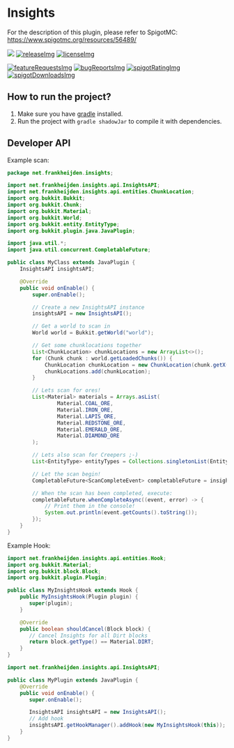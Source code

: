 <!-- Variables (this block will not be visible in the readme -->
[spigot]: https://www.spigotmc.org/resources/56489/
[spigotRatingImg]: https://img.shields.io/badge/dynamic/json.svg?color=brightgreen&label=rating&query=%24.rating.average&suffix=%20%2F%205&url=https%3A%2F%2Fapi.spiget.org%2Fv2%2Fresources%2F56489
[spigotDownloadsImg]: https://img.shields.io/badge/dynamic/json.svg?color=brightgreen&label=downloads%20%28spigotmc.org%29&query=%24.downloads&url=https%3A%2F%2Fapi.spiget.org%2Fv2%2Fresources%2F56489
[issues]: https://github.com/FrankHeijden/Insights/issues
[wiki]: https://github.com/FrankHeijden/Insights/wiki
[release]: https://github.com/FrankHeijden/Insights/releases/latest
[releaseImg]: https://img.shields.io/github/release/FrankHeijden/Insights.svg?label=github%20release
[license]: https://github.com/FrankHeijden/Insights/blob/master/LICENSE
[licenseImg]: https://img.shields.io/github/license/FrankHeijden/Insights.svg
[bugReports]: https://github.com/FrankHeijden/Insights/issues?q=is%3Aissue+is%3Aopen+label%3Abug
[bugReportsImg]: https://img.shields.io/github/issues/FrankHeijden/Insights/bug.svg?label=bug%20reports
[reportBug]: https://github.com/FrankHeijden/Insights/issues/new?labels=bug&template=bug.md
[featureRequests]: https://github.com/FrankHeijden/Insights/issues?q=is%3Aissue+is%3Aopen+label%3Aenhancement
[featureRequestsImg]: https://img.shields.io/github/issues/FrankHeijden/Insights/enhancement.svg?label=feature%20requests&color=informational
[requestFeature]: https://github.com/FrankHeijden/Insights/issues/new?labels=enhancement&template=feature.md
[config]: https://github.com/FrankHeijden/Insights/blob/master/resources/config.yml
[gradleInstall]: https://gradle.org/install/
<!-- End of variables block -->


Insights
===========

For the description of this plugin, please refer to SpigotMC: https://www.spigotmc.org/resources/56489/

[![](https://jitpack.io/v/FrankHeijden/Insights.svg)](https://jitpack.io/#FrankHeijden/Insights) [![releaseImg]][release] [![licenseImg]][license]

[![featureRequestsImg]][featureRequests] [![bugReportsImg]][bugReports]
[![spigotRatingImg]][spigot] [![spigotDownloadsImg]][spigot]

How to run the project?
------
1. Make sure you have [gradle][gradleInstall] installed.
2. Run the project with `gradle shadowJar` to compile it with dependencies.

Developer API
------
Example scan:
```java
package net.frankheijden.insights;

import net.frankheijden.insights.api.InsightsAPI;
import net.frankheijden.insights.api.entities.ChunkLocation;
import org.bukkit.Bukkit;
import org.bukkit.Chunk;
import org.bukkit.Material;
import org.bukkit.World;
import org.bukkit.entity.EntityType;
import org.bukkit.plugin.java.JavaPlugin;

import java.util.*;
import java.util.concurrent.CompletableFuture;

public class MyClass extends JavaPlugin {
    InsightsAPI insightsAPI;

    @Override
    public void onEnable() {
        super.onEnable();

        // Create a new InsightsAPI instance
        insightsAPI = new InsightsAPI();

        // Get a world to scan in
        World world = Bukkit.getWorld("world");

        // Get some chunklocations together
        List<ChunkLocation> chunkLocations = new ArrayList<>();
        for (Chunk chunk : world.getLoadedChunks()) {
            ChunkLocation chunkLocation = new ChunkLocation(chunk.getX(), chunk.getZ());
            chunkLocations.add(chunkLocation);
        }

        // Lets scan for ores!
        List<Material> materials = Arrays.asList(
                Material.COAL_ORE,
                Material.IRON_ORE,
                Material.LAPIS_ORE,
                Material.REDSTONE_ORE,
                Material.EMERALD_ORE,
                Material.DIAMOND_ORE
        );

        // Lets also scan for Creepers ;-)
        List<EntityType> entityTypes = Collections.singletonList(EntityType.CREEPER);

        // Let the scan begin!
        CompletableFuture<ScanCompleteEvent> completableFuture = insightsAPI.scan(world, chunkLocations, materials, entityTypes);

        // When the scan has been completed, execute:
        completableFuture.whenCompleteAsync((event, error) -> {
            // Print them in the console!
            System.out.println(event.getCounts().toString());
        });
    }
}
```

Example Hook:
```java
import net.frankheijden.insights.api.entities.Hook;
import org.bukkit.Material;
import org.bukkit.block.Block;
import org.bukkit.plugin.Plugin;

public class MyInsightsHook extends Hook {
    public MyInsightsHook(Plugin plugin) {
       super(plugin);
    }

    @Override
    public boolean shouldCancel(Block block) {
       // Cancel Insights for all Dirt blocks
       return block.getType() == Material.DIRT;
    }
}
```
```java
import net.frankheijden.insights.api.InsightsAPI;

public class MyPlugin extends JavaPlugin {
    @Override
    public void onEnable() {
       super.onEnable();

       InsightsAPI insightsAPI = new InsightsAPI();
       // Add hook
       insightsAPI.getHookManager().addHook(new MyInsightsHook(this));
    }
}
```